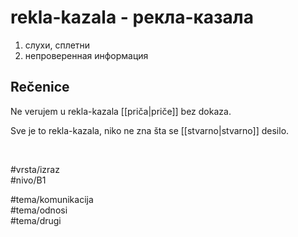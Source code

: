 # rekla-kazala - рекла-казала

1. слухи, сплетни  
2. непроверенная информация

## Rečenice

Ne verujem u rekla-kazala [[priča|priče]] bez dokaza.

Sve je to rekla-kazala, niko ne zna šta se [[stvarno|stvarno]] desilo.

<br>

#vrsta/izraz  
#nivo/B1  

#tema/komunikacija  
#tema/odnosi  
#tema/drugi
